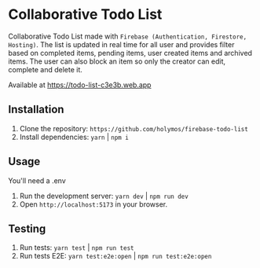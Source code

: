 # Collaborative Todo List

Collaborative Todo List made with `Firebase (Authentication, Firestore, Hosting)`.
The list is updated in real time for all user and provides filter based on completed items, pending items, user created items and archived items. The user can also block an item so only the creator can edit, complete and delete it.

Available at https://todo-list-c3e3b.web.app

## Installation

1. Clone the repository: `https://github.com/holymos/firebase-todo-list`
2. Install dependencies: `yarn` | `npm i`

## Usage

You'll need a .env

1. Run the development server: `yarn dev` | `npm run dev`
2. Open `http://localhost:5173` in your browser.

## Testing

1. Run tests: `yarn test` | `npm run test`
2. Run tests E2E: `yarn test:e2e:open` | `npm run test:e2e:open`
